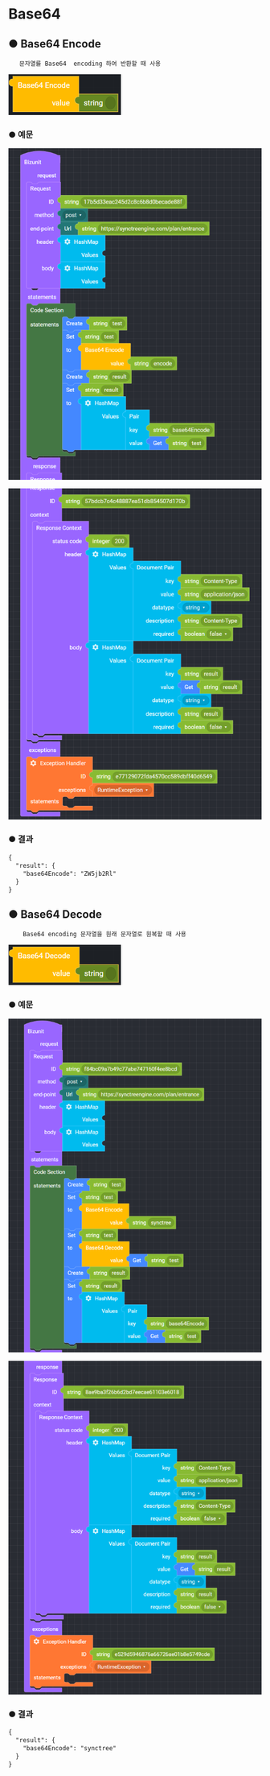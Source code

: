 # Base64

## ● Base64 Encode

       문자열를 Base64  encoding 하여 반환할 때 사용

![](../../.gitbook/assets/image%20%2859%29.png)

### ● 예문

![](../../.gitbook/assets/image%20%28454%29.png)

![](../../.gitbook/assets/image%20%28381%29.png)

### ● 결과

```text
{
  "result": {
    "base64Encode": "ZW5jb2Rl"
  }
}
```

## ● Base64 Decode

        Base64 encoding 문자열을 원래 문자열로 원복할 때 사용

![](../../.gitbook/assets/image%20%2855%29.png)

### ● 예문

![](../../.gitbook/assets/image%20%28405%29.png)

![](../../.gitbook/assets/image%20%28447%29.png)

### ● 결과

```text
{
  "result": {
    "base64Encode": "synctree"
  }
}
```



